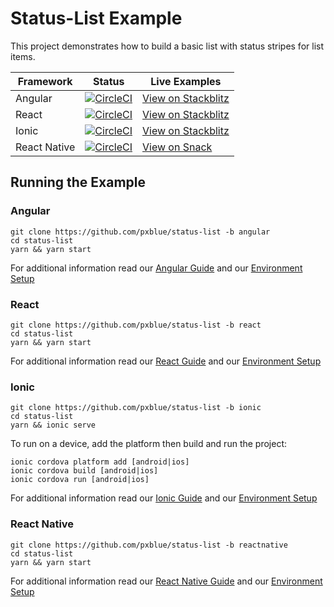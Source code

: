 # Status-List Example
This project demonstrates how to build a basic list with status stripes for list items.

| Framework           | Status       | Live Examples  |
| ---------------- |--------------|------------------|
| Angular | [![CircleCI](https://circleci.com/gh/pxblue/status-list/tree/angular.svg?style=shield)](https://circleci.com/gh/pxblue/status-list/tree/angular) | [View on Stackblitz](https://stackblitz.com/edit/pxblue-status-list-angular)
| React | [![CircleCI](https://circleci.com/gh/pxblue/status-list/tree/react.svg?style=shield)](https://circleci.com/gh/pxblue/status-list/tree/react) | [View on Stackblitz](https://stackblitz.com/edit/pxblue-status-list-react)
| Ionic | [![CircleCI](https://circleci.com/gh/pxblue/status-list/tree/ionic.svg?style=shield)](https://circleci.com/gh/pxblue/status-list/tree/ionic) | [View on Stackblitz](https://stackblitz.com/edit/pxblue-status-list-ionic)
| React Native | [![CircleCI](https://circleci.com/gh/pxblue/status-list/tree/reactnative.svg?style=shield)](https://circleci.com/gh/pxblue/status-list/tree/reactnative) | [View on Snack](https://snack.expo.io/@px-blue/status-list-reactnative)

## Running the Example
### Angular
```
git clone https://github.com/pxblue/status-list -b angular
cd status-list
yarn && yarn start
```
For additional information read our [Angular Guide](https://pxblue.github.io/development/frameworks-web/angular) and our [Environment Setup](https://pxblue.github.io/development/environment)

### React
```
git clone https://github.com/pxblue/status-list -b react
cd status-list
yarn && yarn start
```
For additional information read our [React Guide](https://pxblue.github.io/development/frameworks-web/react) and our [Environment Setup](https://pxblue.github.io/development/environment)

### Ionic
```
git clone https://github.com/pxblue/status-list -b ionic
cd status-list
yarn && ionic serve
```
To run on a device, add the platform then build and run the project:
```
ionic cordova platform add [android|ios]
ionic cordova build [android|ios]
ionic cordova run [android|ios]
```
For additional information read our [Ionic Guide](https://pxblue.github.io/development/frameworks-mobile/ionic) and our [Environment Setup](https://pxblue.github.io/development/environment)

### React Native

```
git clone https://github.com/pxblue/status-list -b reactnative
cd status-list
yarn && yarn start
```
For additional information read our [React Native Guide](https://pxblue.github.io/development/frameworks-mobile/react-native) and our [Environment Setup](https://pxblue.github.io/development/environment)
